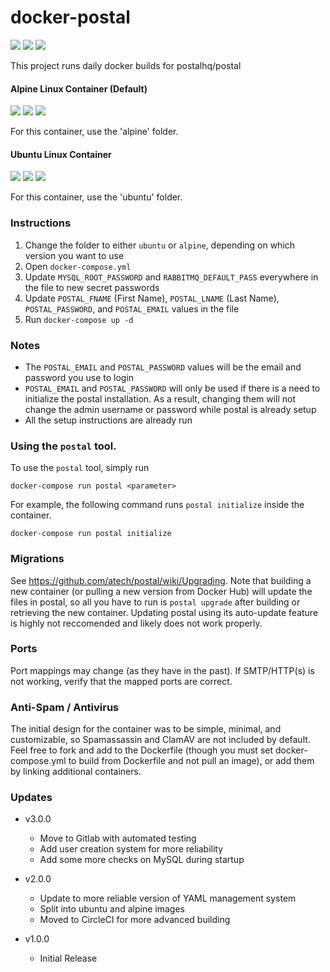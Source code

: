 # docker-postal
![](https://img.shields.io/badge/image-catdeployed%2Fpostal-blue?style=flat-square&logo=Docker) ![](https://gitlab.catdeployed.net/CatDeployed/docker-postal/badges/master/pipeline.svg?style=flat-square) ![](https://img.shields.io/docker/pulls/catdeployed/postal?style=flat-square)

This project runs daily docker builds for postalhq/postal


#### Alpine Linux Container (Default)
![](https://img.shields.io/badge/image-catdeployed%2Fpostal:alpine-blue?style=flat-square&logo=Docker) ![](https://img.shields.io/docker/image-size/catdeployed/postal/alpine?style=flat-square) ![](https://img.shields.io/microbadger/layers/catdeployed/postal/alpine?style=flat-square)

For this container, use the 'alpine' folder.

#### Ubuntu Linux Container
![](https://img.shields.io/badge/image-catdeployed%2Fpostal:ubuntu-blue?style=flat-square&logo=Docker) ![](https://img.shields.io/docker/image-size/catdeployed/postal/ubuntu?style=flat-square) ![](https://img.shields.io/microbadger/layers/catdeployed/postal/ubuntu?style=flat-square)

For this container, use the 'ubuntu' folder.

### Instructions
1.  Change the folder to either `ubuntu` or `alpine`, depending on which version you want to use
2.  Open `docker-compose.yml`
3.  Update `MYSQL_ROOT_PASSWORD` and `RABBITMQ_DEFAULT_PASS` everywhere in the file to new secret passwords
4.  Update `POSTAL_FNAME` (First Name), `POSTAL_LNAME` (Last Name), `POSTAL_PASSWORD`, and `POSTAL_EMAIL` values in the file
5.  Run `docker-compose up -d`

### Notes
*  The `POSTAL_EMAIL` and `POSTAL_PASSWORD` values will be the email and password you use to login
*  `POSTAL_EMAIL` and `POSTAL_PASSWORD` will only be used if there is a need to initialize the postal installation. As a result, changing them will not change the admin username or password while postal is already setup
*  All the setup instructions are already run

### Using the `postal` tool.
To use the `postal` tool, simply run
```
docker-compose run postal <parameter>
```
For example, the following command runs `postal initialize` inside the container.
```
docker-compose run postal initialize
```

### Migrations
See https://github.com/atech/postal/wiki/Upgrading. Note that building a new container (or pulling a new version from Docker Hub) will update the files in postal, so all you have to run is `postal upgrade` after building or retrieving the new container. Updating postal using its auto-update feature is highly not reccomended and likely does not work properly.

### Ports
Port mappings may change (as they have in the past). If SMTP/HTTP(s) is not working, verify that the mapped ports are correct.

### Anti-Spam / Antivirus
The initial design for the container was to be simple, minimal, and customizable, so Spamassassin and ClamAV are not included by default. Feel free to fork and add to the Dockerfile (though you must set docker-compose.yml to build from Dockerfile and not pull an image), or add them by linking additional containers.

### Updates
- v3.0.0
  * Move to Gitlab with automated testing
  * Add user creation system for more reliability
  * Add some more checks on MySQL during startup

- v2.0.0
  * Update to more reliable version of YAML management system
  * Split into ubuntu and alpine images
  * Moved to CircleCI for more advanced building
- v1.0.0
  * Initial Release
